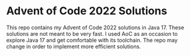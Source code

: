 # Advent of Code 2022 Solutions
This repo contains my Advent of Code 2022 solutions in Java 17. These solutions 
are not meant to be very fast. I used AoC as an occasion to explore Java 17 and 
get comfortable with its toolchain. The repo may change in order to implement 
more efficient solutions.
